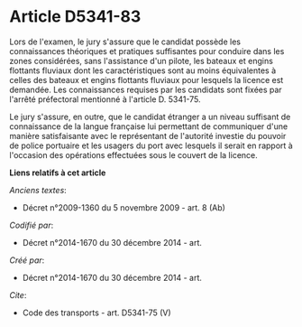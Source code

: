 # Article D5341-83

Lors de l'examen, le jury s'assure que le candidat possède les connaissances théoriques et pratiques suffisantes pour
conduire dans les zones considérées, sans l'assistance d'un pilote, les bateaux et engins flottants fluviaux dont les
caractéristiques sont au moins équivalentes à celles des bateaux et engins flottants fluviaux pour lesquels la licence est
demandée. Les connaissances requises par les candidats sont fixées par l'arrêté préfectoral mentionné à l'article D.
5341-75. 

Le jury s'assure, en outre, que le candidat étranger a un niveau suffisant de connaissance de la langue française lui
permettant de communiquer d'une manière satisfaisante avec le représentant de l'autorité investie du pouvoir de police
portuaire et les usagers du port avec lesquels il serait en rapport à l'occasion des opérations effectuées sous le couvert de
la licence.

**Liens relatifs à cet article**

_Anciens textes_:

  - Décret n°2009-1360 du 5 novembre 2009 - art. 8 (Ab)

_Codifié par_:

  - Décret n°2014-1670 du 30 décembre 2014 - art.

_Créé par_:

  - Décret n°2014-1670 du 30 décembre 2014 - art.

_Cite_:

  - Code des transports - art. D5341-75 (V)
